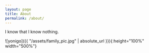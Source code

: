 ```yaml
---
layout: page
title: About
permalink: /about/
---
```


I know that I know nothing.

![yonigo]({{ "/assets/family_pic.jpg" | absolute_url }}){:height="100%" width="500%"}



